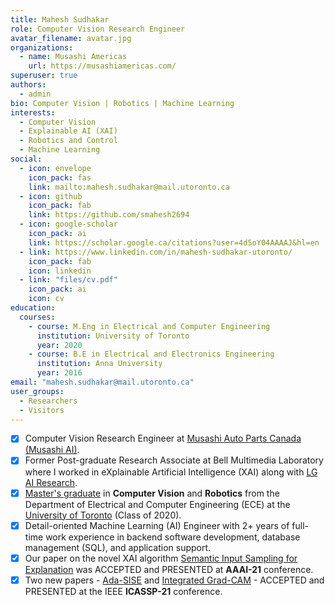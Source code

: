 ```yaml
---
title: Mahesh Sudhakar
role: Computer Vision Research Engineer
avatar_filename: avatar.jpg
organizations:
  - name: Musashi Americas
    url: https://musashiamericas.com/
superuser: true
authors:
  - admin
bio: Computer Vision | Robotics | Machine Learning
interests:
  - Computer Vision
  - Explainable AI (XAI)
  - Robotics and Control
  - Machine Learning
social:
  - icon: envelope
    icon_pack: fas
    link: mailto:mahesh.sudhakar@mail.utoronto.ca
  - icon: github
    icon_pack: fab
    link: https://github.com/smahesh2694
  - icon: google-scholar
    icon_pack: ai
    link: https://scholar.google.ca/citations?user=4d5oY04AAAAJ&hl=en
  - link: https://www.linkedin.com/in/mahesh-sudhakar-utoronto/
    icon_pack: fab
    icon: linkedin
  - link: "files/cv.pdf"
    icon_pack: ai
    icon: cv
education:
  courses:
    - course: M.Eng in Electrical and Computer Engineering
      institution: University of Toronto
      year: 2020
    - course: B.E in Electrical and Electronics Engineering
      institution: Anna University
      year: 2016
email: "mahesh.sudhakar@mail.utoronto.ca"
user_groups:
  - Researchers
  - Visitors
---
```

* [x] Computer Vision Research Engineer at [Musashi Auto Parts Canada (Musashi AI)](https://musashiamericas.com/ai-project/ "Musashi AI").
* [x] Former Post-graduate Research Associate at Bell Multimedia Laboratory where I worked in eXplainable Artificial Intelligence (XAI) along with [LG AI Research](https://www.lgresearch.ai/).
* [x] [Master's graduate](https://www.parchment.com/u/award/b88abb8e7a87635160f5ec53e885a7e8) in **Computer Vision** and **Robotics** from the Department of Electrical and Computer Engineering (ECE) at the [University of Toronto](https://www.utoronto.ca/) (Class of 2020).
* [x] Detail-oriented Machine Learning (AI) Engineer with 2+ years of full-time work experience in backend software development, database management (SQL), and application support.
* [x] Our paper on the novel XAI algorithm [Semantic Input Sampling for Explanation](https://ojs.aaai.org/index.php/AAAI/article/view/17384) was ACCEPTED and PRESENTED at **AAAI-21** conference.
* [x] Two new papers - [Ada-SISE](https://ieeexplore.ieee.org/document/9414942) and [Integrated Grad-CAM](https://ieeexplore.ieee.org/document/9415064) - ACCEPTED and PRESENTED at the IEEE **ICASSP-21** conference.